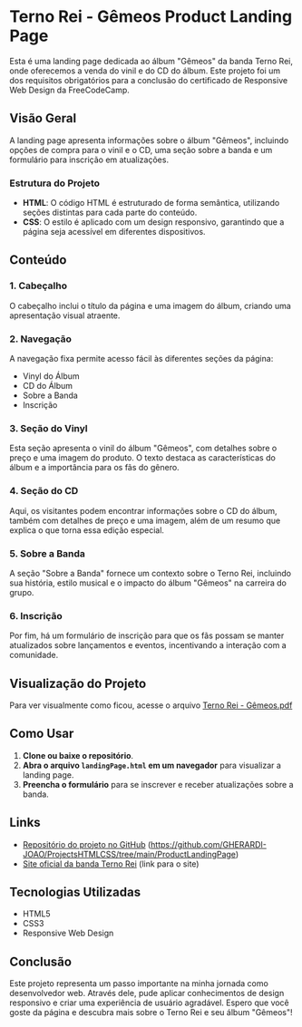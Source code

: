 # Terno Rei - Gêmeos Product Landing Page

Esta é uma landing page dedicada ao álbum "Gêmeos" da banda Terno Rei, onde oferecemos a venda do vinil e do CD do álbum. Este projeto foi um dos requisitos obrigatórios para a conclusão do certificado de Responsive Web Design da FreeCodeCamp.

## Visão Geral

A landing page apresenta informações sobre o álbum "Gêmeos", incluindo opções de compra para o vinil e o CD, uma seção sobre a banda e um formulário para inscrição em atualizações.

### Estrutura do Projeto

- **HTML**: O código HTML é estruturado de forma semântica, utilizando seções distintas para cada parte do conteúdo.
- **CSS**: O estilo é aplicado com um design responsivo, garantindo que a página seja acessível em diferentes dispositivos.

## Conteúdo

### 1. Cabeçalho

O cabeçalho inclui o título da página e uma imagem do álbum, criando uma apresentação visual atraente.

### 2. Navegação

A navegação fixa permite acesso fácil às diferentes seções da página:

- Vinyl do Álbum
- CD do Álbum
- Sobre a Banda
- Inscrição

### 3. Seção do Vinyl

Esta seção apresenta o vinil do álbum "Gêmeos", com detalhes sobre o preço e uma imagem do produto. O texto destaca as características do álbum e a importância para os fãs do gênero.

### 4. Seção do CD

Aqui, os visitantes podem encontrar informações sobre o CD do álbum, também com detalhes de preço e uma imagem, além de um resumo que explica o que torna essa edição especial.

### 5. Sobre a Banda

A seção "Sobre a Banda" fornece um contexto sobre o Terno Rei, incluindo sua história, estilo musical e o impacto do álbum "Gêmeos" na carreira do grupo.

### 6. Inscrição

Por fim, há um formulário de inscrição para que os fãs possam se manter atualizados sobre lançamentos e eventos, incentivando a interação com a comunidade.

## Visualização do Projeto

Para ver visualmente como ficou, acesse o arquivo [Terno Rei - Gêmeos.pdf](https://github.com/GHERARDI-JOAO/ProjectsHTMLCSS/blob/main/ProductLandingPage/TERNO%20REI-%20G%C3%8AMEOSS.pdf) 

## Como Usar

1. **Clone ou baixe o repositório**.
2. **Abra o arquivo `landingPage.html` em um navegador** para visualizar a landing page.
3. **Preencha o formulário** para se inscrever e receber atualizações sobre a banda.

## Links

- [Repositório do projeto no GitHub](#) (https://github.com/GHERARDI-JOAO/ProjectsHTMLCSS/tree/main/ProductLandingPage)
- [Site oficial da banda Terno Rei](https://ternorei.com) (link para o site)

## Tecnologias Utilizadas

- HTML5
- CSS3
- Responsive Web Design

## Conclusão

Este projeto representa um passo importante na minha jornada como desenvolvedor web. Através dele, pude aplicar conhecimentos de design responsivo e criar uma experiência de usuário agradável. Espero que você goste da página e descubra mais sobre o Terno Rei e seu álbum "Gêmeos"!
